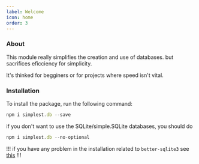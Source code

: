 ```yaml
---
label: Welcome
icon: home
order: 3
---
```


### About

This module really simplifies the creation and use of databases. but sacrifices eficciency for simplicity.

It's thinked for begginers or for projects where speed isn't vital. 

### Installation

To install the package, run the following command:
```js
npm i simplest.db --save
```

if you don't want to use the SQLite/simple.SQLite databases, you should do 

```js
npm i simplest.db --no-optional
```

!!!
if you have any problem in the installation related to `better-sqlite3` see [this](https://github.com/JoshuaWise/better-sqlite3/blob/master/docs/troubleshooting.md)
!!!
